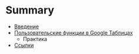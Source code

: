 # Summary

* [Введение](README.md)
* [Пользовательские функции в Google Таблицах](customfunctions.md)
   * Практика
* [Ссылки](liks.md)


